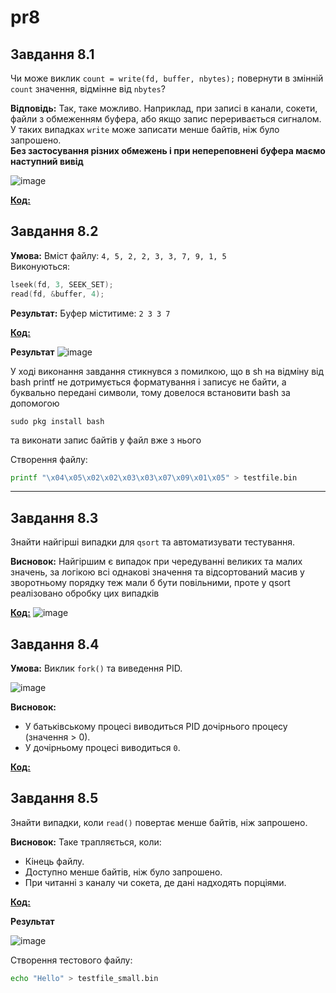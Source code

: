 # pr8

## Завдання 8.1  
Чи може виклик `count = write(fd, buffer, nbytes);` повернути в змінній `count` значення, відмінне від `nbytes`?  

**Відповідь:** Так, таке можливо. Наприклад, при записі в канали, сокети, файли з обмеженням буфера, або якщо запис переривається сигналом. У таких випадках `write` може записати менше байтів, ніж було запрошено.  
**Без застосування різних обмежень і при непереповнені буфера маємо наступний вивід**

![image](https://github.com/user-attachments/assets/43b90247-e3a8-4d9a-a0b6-aff40e9c9567)


**[Код:](https://github.com/VladHume/pr8/blob/main/task8_1.c)**

## Завдання 8.2  
**Умова:** Вміст файлу: `4, 5, 2, 2, 3, 3, 7, 9, 1, 5`  
Виконуються:
```c
lseek(fd, 3, SEEK_SET);
read(fd, &buffer, 4);
```
**Результат:** Буфер міститиме: `2 3 3 7`  

**[Код:](https://github.com/VladHume/pr8/blob/main/task8_2.c)**

**Результат**
![image](https://github.com/user-attachments/assets/18e3365b-8dc0-4fa8-b2dc-8e5d1acab172)

У ході виконання завдання стикнувся з помилкою, що в sh на відміну від bash printf не дотримується форматування і записує не байти, а буквально передані символи, тому довелося встановити bash за допомогою 
```
sudo pkg install bash
```
та виконати запис байтів у файл вже з нього

Створення файлу:
```bash
printf "\x04\x05\x02\x02\x03\x03\x07\x09\x01\x05" > testfile.bin
```

---

## Завдання 8.3  
Знайти найгірші випадки для `qsort` та автоматизувати тестування.  

**Висновок:** Найгіршим є випадок при чередуванні великих та малих значень, за логікою всі однакові значення та відсортований масив у зворотньому порядку теж мали б бути повільними, проте у qsort реалізовано обробку цих випадків  

**[Код:](https://github.com/VladHume/pr8/blob/main/task8_3.c)**
![image](https://github.com/user-attachments/assets/4a5e2288-0ccd-4eb3-b5c2-688a3769655b)


## Завдання 8.4  
**Умова:** Виклик `fork()` та виведення PID.  

![image](https://github.com/user-attachments/assets/a0a1833f-1903-4c34-b5cb-c6bf8fdbb463)

**Висновок:**  
- У батьківському процесі виводиться PID дочірнього процесу (значення > 0).
- У дочірньому процесі виводиться `0`.

**[Код:](https://github.com/VladHume/pr8/blob/main/task8_4.c)**

## Завдання 8.5  
Знайти випадки, коли `read()` повертає менше байтів, ніж запрошено.  

**Висновок:** Таке трапляється, коли:  
- Кінець файлу.
- Доступно менше байтів, ніж було запрошено.
- При читанні з каналу чи сокета, де дані надходять порціями.

**[Код:](https://github.com/VladHume/pr8/blob/main/task8_5.c)**

**Результат**

![image](https://github.com/user-attachments/assets/64fa240e-de9d-4b49-ab33-9f6c8947eeb3)

Створення тестового файлу:
```bash
echo "Hello" > testfile_small.bin
```

